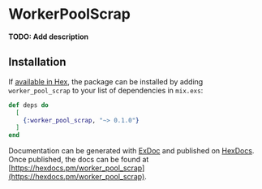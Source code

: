 # WorkerPoolScrap

**TODO: Add description**

## Installation

If [available in Hex](https://hex.pm/docs/publish), the package can be installed
by adding `worker_pool_scrap` to your list of dependencies in `mix.exs`:

```elixir
def deps do
  [
    {:worker_pool_scrap, "~> 0.1.0"}
  ]
end
```

Documentation can be generated with [ExDoc](https://github.com/elixir-lang/ex_doc)
and published on [HexDocs](https://hexdocs.pm). Once published, the docs can
be found at [https://hexdocs.pm/worker_pool_scrap](https://hexdocs.pm/worker_pool_scrap).

